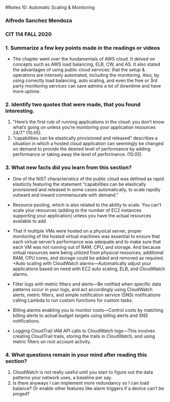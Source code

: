 #Notes 10: Automatic Scaling & Monitoring
### Alfredo Sanchez Mendoza
### CIT 114 FALL 2020

### 1. Summarize a few key points made in the readings or videos 
+ The chapter went over the fundamentals of AWS cloud. It delved on concepts such as AWS load balancing, ELB, CW, and AS. It also stated the advantages of using public cloud services: that the setup & operations are intensely automated, including the monitoring. Also, by using correctly load balancing, auto scaling, and even the free or 3rd party monitoring services can save admins a lot of downtime and have more uptime.

### 2. Identify two quotes that were made, that you found interesting.
1. "Here’s the first rule of running applications in the cloud: you don’t know what’s going on unless you’re monitoring your application resources 24/7." (10.05). <br/>
2. “capabilities can be elastically provisioned and released” describes a situation in which a hosted cloud application can seemingly be changed on demand to provide the desired level of performance by adding performance or taking away the level of performance. (10.05) <br/>

### 3. What new facts did you learn from this section?
+ One of the NIST characteristics of the public cloud was defined as rapid elasticity featuring the statement “capabilities can be elastically provisioned and released in some cases automatically, to scale rapidly outward and inward commensurate with demand.”
+  Resource pooling, which is also related to the ability to scale. You can’t scale your resources (adding to the number of EC2 instances supporting your application) unless you have the actual resources available to add.
+ That if multiple VMs were hosted on a physical server, proper monitoring of the hosted virtual machines was essential to ensure that each virtual server’s performance was adequate and to make sure that each VM was not running out of RAM, CPU, and storage. And because virtual resources were being utilized from physical resources, additional RAM, CPU cores, and storage could be added and removed as required.
+Auto scaling with CloudWatch alarms—Automatically adjust your applications based on need with EC2 auto scaling, ELB, and CloudWatch alarms.

+ Filter logs with metric filters and alerts—Be notified when specific data patterns occur in your logs, and act accordingly using CloudWatch alerts, metric filters, and simple notification service (SNS) notifications calling Lambda to run custom functions for custom tasks.
+ Billing alarms enabling you to monitor costs—Control costs by matching billing alerts to actual budget targets using billing alerts and SNS notifications.
+ Logging CloudTrail IAM API calls to CloudWatch logs—This involves creating CloudTrail trails, storing the trails in CloudWatch, and using metric filters on root account activity.

### 4. What questions remain in your mind after reading this section?
1. CloudWatch is not really useful until you start to figure out the data patterns your network uses, a baseline per say. <br/>
2. Is there anyways I can implement more redundancy so I can load balance? Or enable other features like alarm triggers if a device can’t be pinged? <br/>
